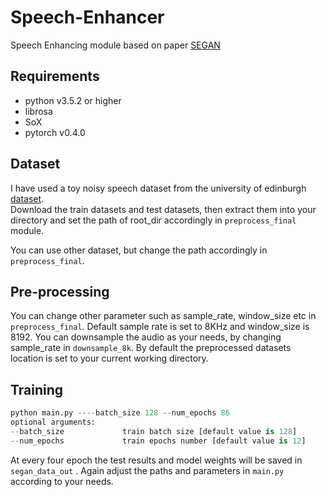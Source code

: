 # Speech-Enhancer
Speech Enhancing module based on paper [SEGAN](https://arxiv.org/abs/1703.09452)

## Requirements
- python v3.5.2 or higher
- librosa
- SoX
- pytorch v0.4.0

## Dataset
I have used a toy noisy speech dataset from the university of edinburgh [dataset](https://datashare.is.ed.ac.uk/handle/10283/1942).     
Download the train datasets and test datasets, then extract them into your directory and set the path of root_dir accordingly in `preprocess_final` module.


You can use other dataset, but change the path accordingly in `preprocess_final`.

## Pre-processing
You can change other parameter such as sample_rate, window_size etc in `preprocess_final`. 
Default sample rate is set to 8KHz and window_size is 8192. You can downsample the audio as your needs, by changing sample_rate in `downsample_8k`.
By default the preprocessed datasets location is set to your current working directory.

## Training

```python
python main.py ----batch_size 128 --num_epochs 86
optional arguments:
--batch_size             train batch size [default value is 128]
--num_epochs             train epochs number [default value is 12]
```
At every four epoch the test results and model weights will be saved in `segan_data_out` . 
Again adjust the paths and parameters in `main.py` according to your needs.  
